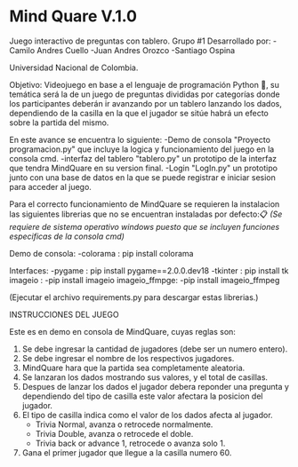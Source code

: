 ﻿# Mind Quare V.1.0 
 Juego interactivo de preguntas con tablero.
 Grupo #1
Desarrollado por:
    -Camilo Andres Cuello
    -Juan Andres Orozco
    -Santiago Ospina

Universidad Nacional de Colombia.

Objetivo: Videojuego en base a el lenguaje de programación Python :snake:, su temática será la de un juego de preguntas divididas por categorías donde los participantes deberán ir avanzando por un tablero lanzando los dados, dependiendo de la casilla en la que el jugador se sitúe habrá un efecto sobre la partida del mismo. 

En este avance se encuentra lo siguiente:
-Demo de consola "Proyecto programacion.py" que incluye la logica y funcionamiento del juego en la consola cmd.
-interfaz del tablero "tablero.py" un prototipo de la interfaz que tendra MindQuare en su version final.
-Login "LogIn.py" un prototipo junto con una base de datos en la que se puede registrar e iniciar sesion para acceder al juego.

Para el correcto funcionamiento de MindQuare se requieren la instalacion las siguientes librerias que no se encuentran instaladas por defecto:📋
_(Se requiere de sistema operativo windows puesto que se incluyen funciones especificas de la consola cmd)_

Demo de consola:
-colorama : 
pip install colorama

Interfaces:
-pygame : 
pip install pygame==2.0.0.dev18 
-tkinter : 
pip install tk
imageio :
-pip install imageio
imageio_ffmpge:
-pip install imageio_ffmpeg

(Ejecutar el archivo requirements.py para descargar estas librerias.)

INSTRUCCIONES DEL JUEGO

Este es en demo en consola de MindQuare, cuyas reglas son:
1) Se debe ingresar la cantidad de jugadores (debe ser un numero entero).
2) Se debe ingresar el nombre de los respectivos jugadores.
3) MindQuare hara que la partida sea completamente aleatoria.
3) Se lanzaran los dados mostrando sus valores, y el total de casillas.
4) Despues de lanzar los dados el jugador debera reponder una pregunta y dependiendo del tipo
   de casilla este valor afectara la posicion del jugador.
5) El tipo de casilla indica como el valor de los dados afecta al jugador.
   - Trivia Normal, avanza o retrocede normalmente.
   - Trivia Double, avanza o retrocede el doble.
   - Trivia back or advance 1, retrocede o avanza solo 1.
6) Gana el primer jugador que llegue a la casilla numero 60.
